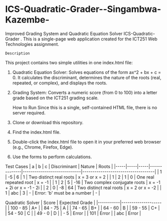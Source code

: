 # ICS-Quadratic-Grader--Singambwa-Kazembe-
Improved Grading System and Quadratic Equation Solver
            ICS-Quadratic-Grader
. This is a single-page web application created for the ICT251 Web Technologies assignment.

    Description
This project contains two simple utilities in one index.html file:
1.	Quadratic Equation Solver: Solves equations of the form ax^2 + bx + c = 0. It calculates the discriminant, determines the nature of the    roots (real, repeated, or complex), and displays the roots.
2.	Grading System: Converts a numeric score (from 0 to 100) into a letter grade based on the ICT251 grading scale.

    How to Run
Since this is a single, self-contained HTML file, there is no server required.
1.	Clone or download this repository.
2.	Find the index.html file.
3.	Double-click the index.html file to open it in your preferred web browser (e.g., Chrome, Firefox, Edge).
4.	Use the forms to perform calculations.

Test Cases
|  a  |  b  |  c  | Discriminant |            Nature           |               Roots                |
|-----|-----|-----|--------------|-----------------------------|------------------------------------|
|  1  | -5  |  6  |      1       |   Two distinct real roots   |         x = 3  or  x = 2           |
|  1  |  2  |  1  |      0       |    One real repeated root   |               x = -1               |
|  1  |  2  |  5  |     -16      | Two complex conjugate roots |    x = -1 + 2i  or  x = -1 - 2i    |
|  2  |  0  | -8  |      64      |   Two distinct real roots   |         x = 2  or  x = -2          |
|  1  | abc |  3  |      -       | Error: 'b' must be a number |                 -                  |

Quadratic Solver
|  Score    |   Expected Grade   |
|-----------|--------------------|
| 100 - 85  |       A+           |
|  84 - 75  |       A            |
|  74 - 65  |       B+           |
|  64 - 60  |       B            |
|  59 - 55  |       C+           |
|  54 - 50  |       C            |
|  49 - 0   |       D            |
|     - 5   |     Error          |
|    101    |     Error          |
|    abc    |     Error          |
